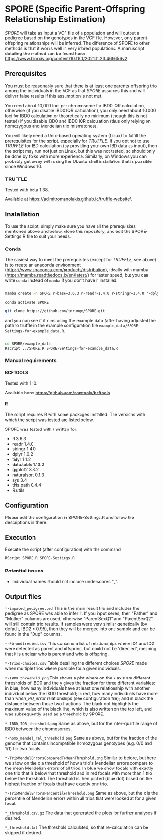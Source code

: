 # SPORE (Specific Parent-Offspring Relationship Estimation)

*SPORE* will take as input a VCF file of a population and will output a pedigree based on the genotypes in the VCF file. However, only parent-offspring relationships will be inferred. The difference of SPORE to other methods is that it works well in very inbred populations. A manuscript detailing the method can be found here: <https://www.biorxiv.org/content/10.1101/2021.11.23.469656v2>.

## Prerequisites

You must be reasonably sure that there is at least one parents-offspring trio among the individuals in the VCF as that *SPORE* assumes this and will deliver false results if this assumption is not met.

You need about 10,000 loci per chromosome for IBD0 IQR calculation, otherwise (if you disable IBD0 IQR calculation), you only need about 10,000 loci for IBD0 calculation or theoretically no minimum (though this is not tested) if you disable IBD0 and IBD0 IQR calculation (thus only relying on homozygous and Mendelian trio mismatches).

You will likely need a Unix-based operating system (Linux) to fulfill the prerequisites for the script, especially for *TRUFFLE*. If you opt not to use *TRUFFLE* for IBD calculation (by providing your own IBD data as input), then the script may run not just on Linux, but this was not tested, so should only be done by folks with more experience. Similarly, on Windows you can probably get away with using the Ubuntu shell installation that is possible since Windows 10.

### TRUFFLE

Tested with beta 1.38.

Available at <https://adimitromanolakis.github.io/truffle-website/>.



## Installation

To use the script, simply make sure you have all the prerequisites mentioned above and below, clone this repository, and edit the SPORE-Settings.R file to suit your needs.

### Conda

The easiest way to meet the prerequisites (except for *TRUFFLE*, see above) is to create an anaconda environment (<https://www.anaconda.com/products/distribution>), ideally with mamba (<https://mamba.readthedocs.io/en/latest/>) for faster speed, but you can write `conda` instead of `mamba` if you don't have it installed.

```bash

mamba create -n SPORE r-base=3.6.3 r-readr=1.4.0 r-stringr=1.4.0 r-dplyr=1.0.2 r-tidyr=1.1.2 r-data.table=1.13.2 r-ggplot2=3.3.2 r-naturalsort=0.1.3 r-sys=3.4 r-r.utils gzip bcftools=1.10 git

conda activate SPORE

git clone https://github.com/jnrunge/SPORE.git

````

and you can see if it runs using the example data (after having adjusted the path to truffle in the example configuration file `example_data/SPORE-Settings-for-example_data.R`.

```bash

cd SPORE/example_data
Rscript ../SPORE.R SPORE-Settings-for-example_data.R


````

### Manual requirements

#### BCFTOOLS

Tested with 1.10.

Available here: <https://github.com/samtools/bcftools>

#### R

The script requires R with some packages installed. The versions with which the script was tested are listed below.

SPORE was tested with / written for:

* R 3.6.3
* readr 1.4.0
* stringr 1.4.0
* dplyr 1.0.2
* tidyr 1.1.2
* data.table 1.13.2
* ggplot2 3.3.2
* naturalsort 0.1.3
* sys 3.4
* this.path 0.4.4
* R.utils

## Configuration

Please edit the configuration in SPORE-Settings.R and follow the descriptions in there.

## Execution

Execute the script (after configuration) with the command

```` bash
RScript SPORE.R SPORE-Settings.R
````

### Potential issues

* Individual names should not include underscores "_".

## Output files

`*-imputed_pedigree.ped` This is the main result file and includes the pedigree as SPORE was able to infer it. If you input sexes, then "Father" and "Mother" columns are used, otherwise "ParentSexQ1" and "ParentSexQ2" will still contain trio results. If samples were very similar genetically (by default, IBD2 $\geq$ 0.95), then they will be merged into one sample and can be found in the "Dup" columns.

`*-PO-undirected.tsv` This contains a list of relationships where ID1 and ID2 were detected as parent and offspring, but could not be 'directed', meaning that it is unclear who is parent and who is offspring.

`*-trios-choices.csv` Table detailing the different choices *SPORE* made when multiple trios where possible for a given individuals.

`*-IBD0_threshold.png` This shows a plot where on the x axis are different thresholds of IBD0 and the y gives the fraction for three different variables: in blue, how many individuals have at least one relationship with another individual below the IBD0 threshold; in red, how many individuals have more than *when_PO_error* relationships (see configuration file); and in black the distance between those two fractions. The black dot highlights the maximum value of the black line, which is also written on the top left, and was subsequently used as a threshold by SPORE.

`*-IBD0_IQR_threshold.png` Same as above, but for the inter-quartile range of IBD0 between the chromosomes.

`*-homo_mendel_rel_threshold.png` Same as above, but for the fraction of the genome that contains incompatible homozygous genotypes (e.g. 0/0 and 1/1) for two focals.

`*-TrioMendelErrorsComparedToMeanThreshold.png` Similar to before, but here we show on the x a threshold of how a trio's Mendelian errors compare to the mean Mendelian errors of all trios. In blue we show focals with exactly one trio that is below that threshold and in red focals with more than 1 trio below the threshold. The threshold is then picked (blue dot) based on the highest fraction of focals that have exactly one trio.

`*-TrioMendelErrorsPercentileThreshold.png` Same as above, but the x is the percentile of Mendelian errors within all trios that were looked at for a given focal.

`*_threshold.csv.gz` The data that generated the plots for further analyses if desired. 

`*_threshold.txt` The threshold calculated, so that re-calculation can be skipped if desired.